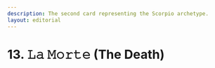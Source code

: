 ```yaml
---
description: The second card representing the Scorpio archetype.
layout: editorial
---
```


# 13. 𝙻𝚊 𝙼𝚘𝚛𝚝𝚎 (The Death)

